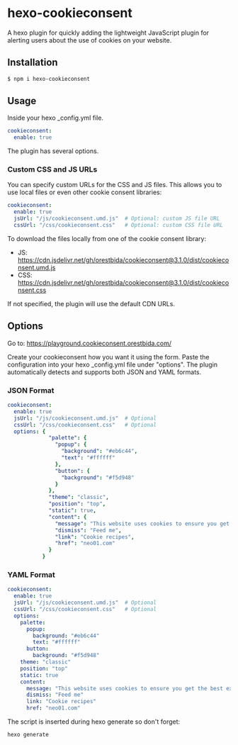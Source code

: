 # hexo-cookieconsent

A hexo plugin for quickly adding the lightweight JavaScript plugin for alerting users about the use of cookies on your website.

## Installation

``` bash
$ npm i hexo-cookieconsent
```

## Usage

Inside your hexo _config.yml file.

``` yaml
cookieconsent:
  enable: true
```

The plugin has several options.

### Custom CSS and JS URLs

You can specify custom URLs for the CSS and JS files. This allows you to use local files or even other cookie consent libraries:

``` yaml
cookieconsent:
  enable: true
  jsUrl: "/js/cookieconsent.umd.js"  # Optional: custom JS file URL
  cssUrl: "/css/cookieconsent.css"   # Optional: custom CSS file URL
```

To download the files locally from one of the cookie consent library:

- JS: https://cdn.jsdelivr.net/gh/orestbida/cookieconsent@3.1.0/dist/cookieconsent.umd.js
- CSS: https://cdn.jsdelivr.net/gh/orestbida/cookieconsent@3.1.0/dist/cookieconsent.css

If not specified, the plugin will use the default CDN URLs.

## Options

Go to: https://playground.cookieconsent.orestbida.com/

Create your cookieconsent how you want it using the form.
Paste the configuration into your hexo _config.yml file under "options". The plugin automatically detects and supports both JSON and YAML formats.

### JSON Format

``` yaml
cookieconsent:
  enable: true
  jsUrl: "/js/cookieconsent.umd.js"  # Optional
  cssUrl: "/css/cookieconsent.css"   # Optional
  options: {
             "palette": {
               "popup": {
                 "background": "#eb6c44",
                 "text": "#ffffff"
               },
               "button": {
                 "background": "#f5d948"
               }
             },
             "theme": "classic",
             "position": "top",
             "static": true,
             "content": {
               "message": "This website uses cookies to ensure you get the best experience on our website. Who doesn't like cookies?",
               "dismiss": "Feed me",
               "link": "Cookie recipes",
               "href": "neo01.com"
             }
           }
```

### YAML Format

``` yaml
cookieconsent:
  enable: true
  jsUrl: "/js/cookieconsent.umd.js"  # Optional
  cssUrl: "/css/cookieconsent.css"   # Optional
  options:
    palette:
      popup:
        background: "#eb6c44"
        text: "#ffffff"
      button:
        background: "#f5d948"
    theme: "classic"
    position: "top"
    static: true
    content:
      message: "This website uses cookies to ensure you get the best experience on our website. Who doesn't like cookies?"
      dismiss: "Feed me"
      link: "Cookie recipes"
      href: "neo01.com"
```

The script is inserted during hexo generate so don't forget:

```
hexo generate
```